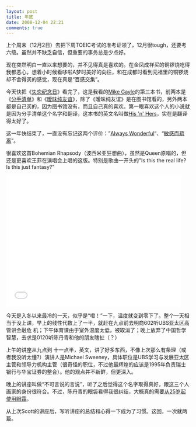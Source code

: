 ```yaml
---
layout: post
title: 年底
date: 2008-12-04 22:21
comments: true
---
```

上个周末（12月2日）去把下周TOEIC考试的准考证领了，12月很tough，还要考六级。虽然并不缺乏自信，但重要的事务总是少点好。

现在突然明白一直以来想要的，并不见得真是喜欢的。在金凤成祥买的铜锣烧吃得我都恶心，想着小时候看哆啦A梦时美好的向往，和在成都时看到元祖里的铜锣烧却不舍得买的感觉，现在真是“百感交集”。

今天快把《<a href="http://book.douban.com/subject/3062302/">失恋纪念日</a>》看完了，这是我看的<a href="http://www.mikegayle.co.uk/">Mike Gayle</a>的第三本书，前两本是《<a href="http://book.douban.com/subject/2146336/">分手清单</a>》和《<a href="http://book.douban.com/subject/2310605/">暧昧纯友谊</a>》，除了《暧昧纯友谊》是在图书馆看的，另外两本都是自己买的，因为图书馆没有，而且自己真的喜欢。第一眼喜欢这个人的小说就是因为分手清单这个名字和翻译，这本书的英文名叫做<a href="http://www.amazon.com/His-n-Hers-Mike-Gayle/dp/0340825383">His 'n' Hers</a>，实在是翻译得太好了。

这一年快结束了，一直没有忘记这两个评价：”<a href="http://kimi0520.blogbus.com/">Always Wonderful</a>“、“<a href="http://daisyisland.blogbus.com/logs/30006753.html">敏感而疏离</a>”。

很喜欢这首Bohemian Rhapsody（波西米亚狂想曲），虽然是Queen原唱的，但还是更喜欢王菲在演唱会上唱的这版。特别是歌曲一开头的"Is this the real life? Is this just fantasy?"

<iframe width="480" height="360" src="//www.youtube.com/embed/Kae_Dx5_pZU" frameborder="0" allowfullscreen></iframe>

今天是入冬以来最冷的一天，似乎是“噔！”一下，温度就变到零下了。整个一天相当于没上课，早上的线性代数上了一半，就赶在九点前去明商602听UBS亚太区高管讲金融危 机；下午体育课由于室外温度太低，被取消了；晚上放弃了中国哲学智慧，去求是0120听陈丹青和他的朋友瞎扯（？）

上午的讲座从九点到 十一点半，英文，讲了好多东西，不像上次那么有条理（或者我没听太懂?）演讲人是Michael Sweeney，具体职位是UBS学习与发展亚太区主管和领导力机构主管（很奇怪的职位，不过他最辉煌的应该是1995年负责瑞士银行与华宝证券的整合）。他的观点并不新鲜，但更深入。

晚上的讲座叫做“不可言说的言说”，听了之后觉得这个名字取得真好，跟这三个人画家的身份很符合。不过，陈丹青的眼袋看得我很纠结，大概真的需要<a href="http://nanxinghufu.abang.com/od/jichuhufu/a/ybhlamsf.htm">从25岁起使用眼霜</a>。

从上次Scott的讲座后，写听讲座的总结和心得一下成为了习惯。这回，一次就两篇。
